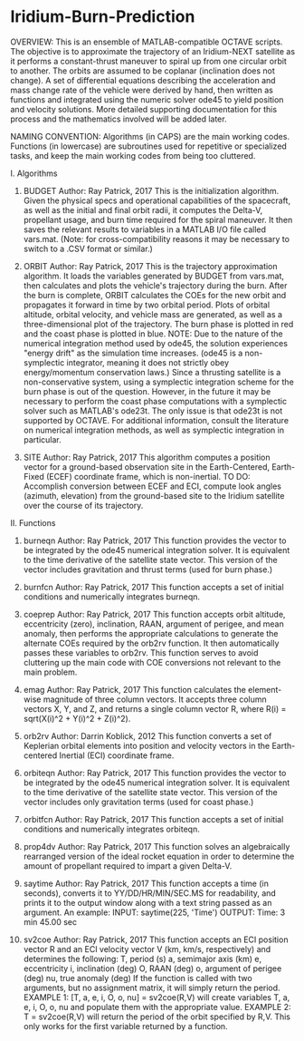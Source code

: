 # Iridium-Burn-Prediction
OVERVIEW:
This is an ensemble of MATLAB-compatible OCTAVE scripts. The objective is to approximate the trajectory of an Iridium-NEXT satellite as 
it performs a constant-thrust maneuver to spiral up from one circular orbit to another. The orbits are assumed to be coplanar
(inclination does not change). A set of differential equations describing the acceleration and mass change rate of the vehicle were 
derived by hand, then written as functions and integrated using the numeric solver ode45 to yield position and velocity solutions. 
More detailed supporting documentation for this process and the mathematics involved will be added later.

NAMING CONVENTION:
Algorithms (in CAPS) are the main working codes. Functions (in lowercase) are subroutines used for repetitive or specialized tasks, and 
keep the main working codes from being too cluttered.

I. Algorithms
  1. BUDGET
      Author: Ray Patrick, 2017
      This is the initialization algorithm. Given the physical specs and operational capabilities of the spacecraft, as well as the
      initial and final orbit radii, it computes the Delta-V, propellant usage, and burn time required for the spiral maneuver. It then
      saves the relevant results to variables in a MATLAB I/O file called vars.mat. (Note: for cross-compatibility reasons it may be
      necessary to switch to a .CSV format or similar.)
      
  2. ORBIT
      Author: Ray Patrick, 2017
      This is the trajectory approximation algorithm. It loads the variables generated by BUDGET from vars.mat, then calculates and
      plots the vehicle's trajectory during the burn. After the burn is complete, ORBIT calculates the COEs for the new orbit and
      propagates it forward in time by two orbital period. Plots of orbital altitude, orbital velocity, and vehicle mass are generated,
      as well as a three-dimensional plot of the trajectory. The burn phase is plotted in red and the coast phase is plotted in blue.
      NOTE: Due to the nature of the numerical integration method used by ode45, the solution experiences "energy drift" as the 
      simulation time increases. (ode45 is a non-symplectic integrator, meaning it does not strictly obey energy/momentum conservation 
      laws.) Since a thrusting satellite is a non-conservative system, using a symplectic integration scheme for the burn phase is out of 
      the question. However, in the future it may be necessary to perform the coast phase computations with a symplectic solver such as 
      MATLAB's ode23t. The only issue is that ode23t is not supported by OCTAVE. For additional information, consult the literature on 
      numerical integration methods, as well as symplectic integration in particular.
      
  3. SITE
      Author: Ray Patrick, 2017
      This algorithm computes a position vector for a ground-based observation site in the Earth-Centered, Earth-Fixed (ECEF) coordinate
      frame, which is non-inertial.
      TO DO:
      Accomplish conversion between ECEF and ECI, compute look angles (azimuth, elevation) from the ground-based site to the Iridium
      satellite over the course of its trajectory.
      
II. Functions
  1. burneqn
    Author: Ray Patrick, 2017
    This function provides the vector to be integrated by the ode45 numerical integration solver. It is equivalent to the time
    derivative of the satellite state vector. This version of the vector includes gravitation and thrust terms (used for burn phase.)
    
  2. burnfcn
    Author: Ray Patrick, 2017
    This function accepts a set of initial conditions and numerically integrates burneqn.
    
  3. coeprep
    Author: Ray Patrick, 2017
    This function accepts orbit altitude, eccentricity (zero), inclination, RAAN, argument of perigee, and mean anomaly, then performs
    the appropriate calculations to generate the alternate COEs required by the orb2rv function. It then automatically passes these
    variables to orb2rv. This function serves to avoid cluttering up the main code with COE conversions not relevant to the main
    problem.
    
  4. emag
    Author: Ray Patrick, 2017
    This function calculates the element-wise magnitude of three column vectors. It accepts three column vectors X, Y, and Z, and
    returns a single column vector R, where R(i) = sqrt(X(i)^2 + Y(i)^2 + Z(i)^2).
    
  5. orb2rv
    Author: Darrin Koblick, 2012
    This function converts a set of Keplerian orbital elements into position and velocity vectors in the Earth-centered Inertial (ECI)
    coordinate frame.
    
  6. orbiteqn
    Author: Ray Patrick, 2017
    This function provides the vector to be integrated by the ode45 numerical integration solver. It is equivalent to the time
    derivative of the satellite state vector. This version of the vector includes only gravitation terms (used for coast phase.)
    
  7. orbitfcn
    Author: Ray Patrick, 2017
    This function accepts a set of initial conditions and numerically integrates orbiteqn.
    
  8. prop4dv
    Author: Ray Patrick, 2017
    This function solves an algebraically rearranged version of the ideal rocket equation in order to determine the amount of propellant
    required to impart a given Delta-V.
  
  9. saytime
    Author: Ray Patrick, 2017
    This function accepts a time (in seconds), converts it to YY/DD/HR/MIN/SEC.MS for readability, and prints it to the output window
    along with a text string passed as an argument. An example:
    INPUT: saytime(225, 'Time')
    OUTPUT: Time:   3 min 45.00 sec
  
  10. sv2coe
    Author: Ray Patrick, 2017
    This function accepts an ECI position vector R and an ECI velocity vector V (km, km/s, respectively) and determines the following:
    T, period (s)
    a, semimajor axis (km)
    e, eccentricity
    i, inclination (deg)
    O, RAAN (deg)
    o, argument of perigee (deg)
    nu, true anomaly (deg)
    If the function is called with two arguments, but no assignment matrix, it will simply return the period.
    EXAMPLE 1:
    [T, a, e, i, O, o, nu] = sv2coe(R,V) will create variables T, a, e, i, O, o, nu and populate them with the appropriate value.
    EXAMPLE 2:
    T = sv2coe(R,V) will return the period of the orbit specified by R,V. This only works for the first variable returned by a function.
    
